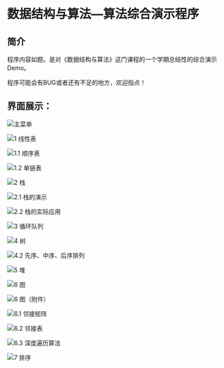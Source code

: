 # 数据结构与算法—算法综合演示程序

## 简介

程序内容如题。是对《数据结构与算法》这门课程的一个学期总结性的综合演示Demo。

程序可能会有BUG或者还有不足的地方，欢迎指点！

## 界面展示：

![主菜单](https://user-images.githubusercontent.com/24715477/48672586-b6c59000-eb72-11e8-949e-2c1d28b5db34.jpg)


![1 线性表](https://user-images.githubusercontent.com/24715477/48672590-c2b15200-eb72-11e8-8c69-67db8d316edc.jpg)


![1.1 顺序表](https://user-images.githubusercontent.com/24715477/48672596-dc529980-eb72-11e8-97af-80315a4135af.jpg)


![1.2 单链表](https://user-images.githubusercontent.com/24715477/48672597-e83e5b80-eb72-11e8-9eb4-9a40daaf2eab.jpg)


![2 栈](https://user-images.githubusercontent.com/24715477/48672602-f2f8f080-eb72-11e8-9179-6ea3759f6d80.jpg)


![2.1 栈的演示](https://user-images.githubusercontent.com/24715477/48672607-04da9380-eb73-11e8-9780-69f4b0f0cf0b.jpg)


![2.2 栈的实际应用](https://user-images.githubusercontent.com/24715477/48672609-12901900-eb73-11e8-87fd-ef8b49539539.jpg)


![3 循环队列](https://user-images.githubusercontent.com/24715477/48672614-1c198100-eb73-11e8-97d0-c504c37b7fa8.jpg)


![4 树](https://user-images.githubusercontent.com/24715477/48672618-2dfb2400-eb73-11e8-902d-ff08751ecdf8.jpg)


![4.2 先序、中序、后序排列](https://user-images.githubusercontent.com/24715477/48672622-3b181300-eb73-11e8-9068-fb69c8a16385.jpg)


![5 堆](https://user-images.githubusercontent.com/24715477/48672624-44a17b00-eb73-11e8-9eb8-a95cc727d40e.jpg)


![6 图](https://user-images.githubusercontent.com/24715477/48672628-4f5c1000-eb73-11e8-8130-4a28bfb9f53c.jpg)


![6 图（附件）](https://user-images.githubusercontent.com/24715477/48672633-626ee000-eb73-11e8-8822-02fb5bc11543.jpg)


![6.1 邻接矩阵](https://user-images.githubusercontent.com/24715477/48672641-70246580-eb73-11e8-8c50-b8a3b51c5f55.jpg)


![6.2 邻接表](https://user-images.githubusercontent.com/24715477/48672643-7c102780-eb73-11e8-95ad-80891fba7e7b.jpg)


![6.3 深度遍历算法](https://user-images.githubusercontent.com/24715477/48672644-8500f900-eb73-11e8-8c0a-6dd8abc6c531.jpg)


![7 排序](https://user-images.githubusercontent.com/24715477/48672646-8fbb8e00-eb73-11e8-8646-12655240e0b3.jpg)
